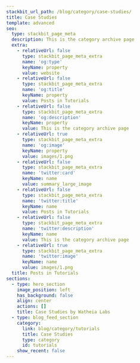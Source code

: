 ```yaml
---
stackbit_url_path: /blog/category/case-studies/
title: Case Studies
template: advanced
seo:
  type: stackbit_page_meta
  description: This is the category archive page
  extra:
    - relativeUrl: false
      type: stackbit_page_meta_extra
      name: 'og:type'
      keyName: property
      value: website
    - relativeUrl: false
      type: stackbit_page_meta_extra
      name: 'og:title'
      keyName: property
      value: Posts in Tutorials
    - relativeUrl: false
      type: stackbit_page_meta_extra
      name: 'og:description'
      keyName: property
      value: This is the category archive page
    - relativeUrl: true
      type: stackbit_page_meta_extra
      name: 'og:image'
      keyName: property
      value: images/1.png
    - relativeUrl: false
      type: stackbit_page_meta_extra
      name: 'twitter:card'
      keyName: name
      value: summary_large_image
    - relativeUrl: false
      type: stackbit_page_meta_extra
      name: 'twitter:title'
      keyName: name
      value: Posts in Tutorials
    - relativeUrl: false
      type: stackbit_page_meta_extra
      name: 'twitter:description'
      keyName: name
      value: This is the category archive page
    - relativeUrl: true
      type: stackbit_page_meta_extra
      name: 'twitter:image'
      keyName: name
      value: images/1.png
  title: Posts in Tutorials
sections:
  - type: hero_section
    image_position: left
    has_background: false
    align: center
    actions: []
    title: Case Studies by Watheia Labs
  - type: blog_feed_section
    category:
      link: blog/category/tutorials
      title: Case Studies
      type: category
      id: tutorials
    show_recent: false
---
```

